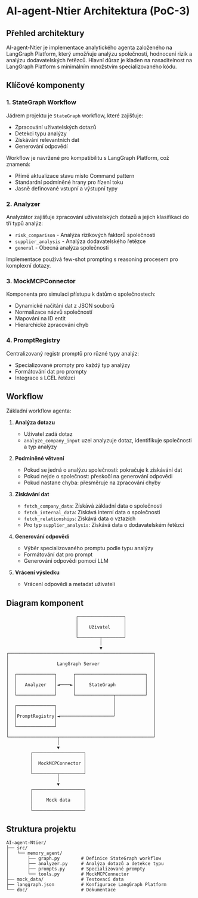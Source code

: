 # AI-agent-Ntier Architektura (PoC-3)

## Přehled architektury

AI-agent-Ntier je implementace analytického agenta založeného na LangGraph Platform, který umožňuje analýzu společností, hodnocení rizik a analýzu dodavatelských řetězců. Hlavní důraz je kladen na nasaditelnost na LangGraph Platform s minimálním množstvím specializovaného kódu.

## Klíčové komponenty

### 1. StateGraph Workflow

Jádrem projektu je `StateGraph` workflow, které zajišťuje:
- Zpracování uživatelských dotazů
- Detekci typu analýzy
- Získávání relevantních dat
- Generování odpovědí

Workflow je navržené pro kompatibilitu s LangGraph Platform, což znamená:
- Přímé aktualizace stavu místo Command pattern
- Standardní podmíněné hrany pro řízení toku
- Jasně definované vstupní a výstupní typy

### 2. Analyzer

Analyzátor zajišťuje zpracování uživatelských dotazů a jejich klasifikaci do tří typů analýz:
- `risk_comparison` - Analýza rizikových faktorů společnosti
- `supplier_analysis` - Analýza dodavatelského řetězce
- `general` - Obecná analýza společnosti

Implementace používá few-shot prompting s reasoning procesem pro komplexní dotazy.

### 3. MockMCPConnector

Komponenta pro simulaci přístupu k datům o společnostech:
- Dynamické načítání dat z JSON souborů
- Normalizace názvů společností
- Mapování na ID entit
- Hierarchické zpracování chyb

### 4. PromptRegistry

Centralizovaný registr promptů pro různé typy analýz:
- Specializované prompty pro každý typ analýzy
- Formátování dat pro prompty
- Integrace s LCEL řetězci

## Workflow

Základní workflow agenta:

1. **Analýza dotazu**
   - Uživatel zadá dotaz
   - `analyze_company_input` uzel analyzuje dotaz, identifikuje společnosti a typ analýzy

2. **Podmíněné větvení**
   - Pokud se jedná o analýzu společnosti: pokračuje k získávání dat
   - Pokud nejde o společnost: přeskočí na generování odpovědi
   - Pokud nastane chyba: přesměruje na zpracování chyby

3. **Získávání dat**
   - `fetch_company_data`: Získává základní data o společnosti
   - `fetch_internal_data`: Získává interní data o společnosti
   - `fetch_relationships`: Získává data o vztazích
   - Pro typ `supplier_analysis`: Získává data o dodavatelském řetězci

4. **Generování odpovědi**
   - Výběr specializovaného promptu podle typu analýzy
   - Formátování dat pro prompt
   - Generování odpovědi pomocí LLM

5. **Vrácení výsledku**
   - Vrácení odpovědi a metadat uživateli

## Diagram komponent

```
                          ┌─────────────────┐
                          │                 │
                          │    Uživatel     │
                          │                 │
                          └────────┬────────┘
                                   │
                                   ▼
┌──────────────────────────────────────────────────────┐
│                                                      │
│                  LangGraph Server                    │
│                                                      │
│  ┌──────────────┐      ┌──────────────────────────┐  │
│  │              │      │                          │  │
│  │   Analyzer   │◄────►│     StateGraph           │  │
│  │              │      │                          │  │
│  └──────────────┘      └──────────────┬───────────┘  │
│                                       │              │
│  ┌──────────────┐                     │              │
│  │              │                     │              │
│  │PromptRegistry│◄────────────────────┘              │
│  │              │                                    │
│  └──────────────┘                                    │
│                                                      │
└──────────────────┬───────────────────────────────────┘
                   │
                   ▼
         ┌───────────────────┐
         │                   │
         │  MockMCPConnector │
         │                   │
         └─────────┬─────────┘
                   │
                   ▼
         ┌───────────────────┐
         │                   │
         │     Mock data     │
         │                   │
         └───────────────────┘
```

## Struktura projektu

```
AI-agent-Ntier/
├── src/
│   └── memory_agent/
│       ├── graph.py        # Definice StateGraph workflow
│       ├── analyzer.py     # Analýza dotazů a detekce typu
│       ├── prompts.py      # Specializované prompty
│       └── tools.py        # MockMCPConnector
├── mock_data/              # Testovací data
├── langgraph.json          # Konfigurace LangGraph Platform
└── doc/                    # Dokumentace
```